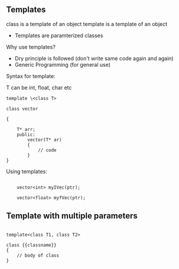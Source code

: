 ## Templates

class is a template of an object
template is a template of an object

- Templates are paramterized classes

Why use templates?
- Dry principle is followed (don't write same code again and again)
- Generic Programming (for general use)

Syntax for template:

T can be int, float, char etc

```
template \<class T>

class vector

{

    T* arr;
    public:
        vector(T* ar)
        {
            // code
        }
}
```

Using templates:

```

    vector<int> myIVec(ptr);

    vector<float> myfVec(ptr);

```


## Template with multiple parameters

```

template<class T1, class T2>

class {{classname}}
{
    // body of class   
}


```